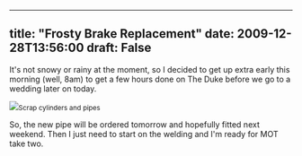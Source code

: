 
---
title: "Frosty Brake Replacement"
date: 2009-12-28T13:56:00
draft: False
---

It's not snowy or rainy at the moment, so I decided to get up extra early this morning (well, 8am) to get a few hours done on The Duke before we go to a wedding later on today. 

[<img src="http://danandtheduke.co.uk/uploaded_images/IMG_6737-779566.JPG"/>](http://danandtheduke.co.uk/uploaded_images/IMG_6737-779617.JPG)<span style="font-size:85%;">Scrap cylinders and pipes</span>

So, the new pipe will be ordered tomorrow and hopefully fitted next weekend.  Then I just need to start on the welding and I'm ready for MOT take two.